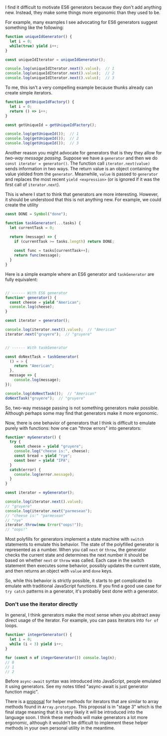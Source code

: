 I find it difficult to motivate ES6 generators because they don't add anything new. Instead, they make some things more ergonomic than they used to be.

For example, many examples I see advocating for ES6 generators suggest something like the following:

```javascript
function uniqueIdGenerator() {
  let i = 0;
  while(true) yield i++;
}

const uniqueIdIterator = uniqueIdGenerator();

console.log(uniqueIdIterator.next().value);  // 1
console.log(uniqueIdIterator.next().value);  // 2
console.log(uniqueIdIterator.next().value);  // 3
```

To me, this isn't a very compelling example because thunks already can create simple iterators.

```javascript
function getUniqueIdFactory() {
  let i = 0;
  return () => i++;
}

const getUniqueId = getUniqueIdFactory();

console.log(getUniqueId());  // 1
console.log(getUniqueId());  // 2
console.log(getUniqueId());  // 3
```

Another reason you might advocate for generators that is they they allow for *two-way message passing*. Suppose we have a `generator` and then we do `const iterator = generator()`. The function call `iterator.next(value)` sends information in two ways. The return value is an object containing the value yielded from the `generator`. Meanwhile, `value` is passed to `generator` and replaces the most recent `yield <expression>` (or is ignored if it was the first call of `iterator.next`).

This is where I start to think that generators are more interesting. However, it should be understood that this is not anything new. For example, we could create the utility

```javascript
const DONE = Symbol("done");

function taskGenerator(...tasks) {
  let currentTask = 0;

  return (message) => {
    if (currentTask >= tasks.length) return DONE;
    
    const func = tasks[currentTask++];
    return func(message);
  }
}
```

Here is a simple example where an ES6 generator and `taskGenerator` are fully equivalent:

```javascript

// ------ With ES6 generator
function* generator() {
  const cheese = yield "American";
  console.log(cheese);
}

const iterator = generator();

console.log(iterator.next().value);  // "American"
iterator.next("gruyere");  // "gruyere"


// ------ With taskGenerator

const doNextTask = taskGenerator(
  () = > {
    return "American";
  },
  message => {
    console.log(message);
});

console.log(doNextTask());  // "American"
doNextTask("gruyere");  // "gruyere"
```

So, two-way message passing is not something generators make possible. Although perhaps some may find that generators make it more ergonomic.

Now, there is one behavior of generators that I think is difficult to emulate purely with functions: how one can "throw errors" into generators:

```javascript
function* myGenerator() {
  try {
    const cheese = yield "gruyere";
    console.log("cheese is:", cheese);
    const bread = yield "rye";
    const beer = yield "IPA";
  }
  catch(error) {
    console.log(error.message);
  }
}

const iterator = myGenerator();

console.log(iterator.next().value);
// "gruyere"
console.log(iterator.next("parmesean");
// "cheese is:" "parmesean"
// "rye"
iterator.throw(new Error("oops!"));
// "oops!"
```

Most polyfills for generators implement a state machine with `switch` statements to emulate this behavior. The state of the polyfilled generator is represented as a number. When you call `next` or `throw`, the generator checks the current state and determines the next number it should be based on whether `next` or `throw` was called. Each case in the switch statement then executes some behavior, possibly updates the current state, and then returns an object with `value` and `done` keys.

So, while this behavior is strictly possible, it starts to get complicated to emulate with traditional JavaScript functions. If you find a good use case for `try catch` patterns in a generator, it's probably best done with a generator.

### Don't use the iterator directly

In general, I think generators make the most sense when you abstract away direct usage of the iterator. For example, you can pass iterators into `for of` loops.

```javascript
function* integerGenerator() {
  let i = 0;
  while (i < 3) yield i++;
}

for (const n of itegerGenerator()) console.log(n);
// 0
// 1
// 2
```

Before `async-await` syntax was introduced into JavaScript, people emulated it using generators. See my notes titled "async-await is just generator function magic".

There is a [proposal](https://github.com/tc39/proposal-iterator-helpers) for helper methods for iterators that are similar to array methods found in `Array.prototype`. This proposal is in "stage 3" which is the final stage meaning that it is very likely it will be introduced into the language soon. I think these methods will make generators a lot more ergonomic, although it wouldn't be difficult to implement these helper methods in your own personal utility in the meantime.
